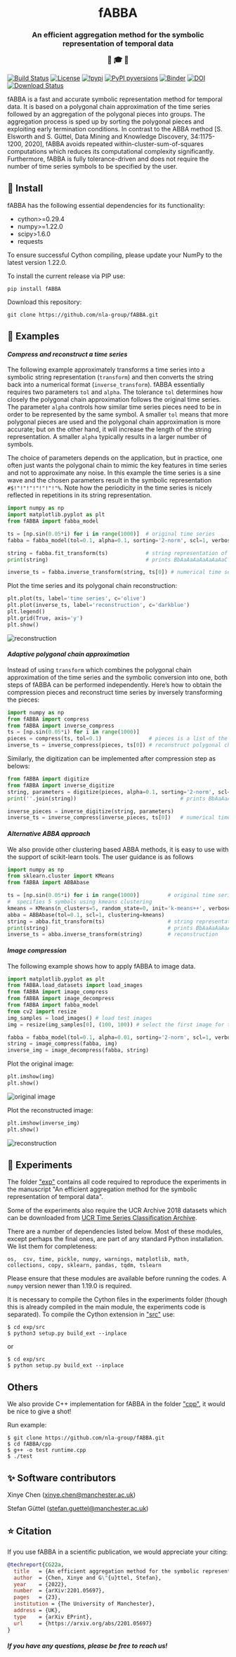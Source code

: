 <h1 align="center">
  fABBA
</h1>
<h3 align="center">
  An efficient aggregation method for the symbolic representation of temporal data  

   🤖 🎓 🏁 
</h3>

[![Build Status](https://app.travis-ci.com/nla-group/fABBA.svg?branch=master)](https://app.travis-ci.com/github/nla-group/fABBA)
[![License](https://img.shields.io/badge/License-BSD%203--Clause-blue.svg)](https://opensource.org/licenses/BSD-3-Clause)
[![!pypi](https://img.shields.io/pypi/v/fABBA?color=orange)](https://pypi.org/project/fABBA/)
[![PyPI pyversions](https://img.shields.io/pypi/pyversions/fABBA.svg)](https://pypi.python.org/pypi/fABBA/)
[![Binder](https://mybinder.org/badge_logo.svg)](https://mybinder.org/v2/gh/nla-group/fABBA/HEAD)
[![DOI](https://zenodo.org/badge/DOI/10.5281/zenodo.6206977.svg)](https://doi.org/10.5281/zenodo.6206977)
[![Download Status](https://static.pepy.tech/badge/fABBA)](https://pypi.python.org/pypi/fABBA/)

fABBA is a fast and accurate symbolic representation method for temporal data. 
It is based on a polygonal chain approximation of the time series followed by an aggregation of the polygonal pieces into groups. 
The aggregation process is sped up by sorting the polygonal pieces and exploiting early termination conditions. 
In contrast to the ABBA method [S. Elsworth and S. Güttel, Data Mining and Knowledge Discovery, 34:1175-1200, 2020], fABBA avoids repeated within-cluster-sum-of-squares computations which reduces its computational complexity significantly.
Furthermore, fABBA is fully tolerance-driven and does not require the number of time series symbols to be specified by the user. 

## 🚀 Install
fABBA has the following essential dependencies for its functionality:

- cython>=0.29.4
- numpy>=1.22.0
- scipy>1.6.0
- requests

To ensure successful Cython compiling, please update your NumPy to the latest version 1.22.0.  

To install the current release via PIP use:
```
pip install fABBA
```

Download this repository:
```
git clone https://github.com/nla-group/fABBA.git
```


## 🏁 Examples 

#### *Compress and reconstruct a time series*

The following example approximately transforms a time series into a symbolic string representation (`transform`) and then converts the string back into a numerical format (`inverse_transform`). fABBA essentially requires two parameters `tol` and `alpha`. The tolerance `tol` determines how closely the polygonal chain approximation follows the original time series. The parameter `alpha` controls how similar time series pieces need to be in order to be represented by the same symbol. A smaller `tol` means that more polygonal pieces are used and the polygonal chain approximation is more accurate; but on the other hand, it will increase the length of the string representation. A smaller `alpha` typically results in a larger number of symbols. 

The choice of parameters depends on the application, but in practice, one often just wants the polygonal chain to mimic the key features in time series and not to approximate any noise. In this example the time series is a sine wave and the chosen parameters result in the symbolic representation `#$!"!"!"!"!"!"!"%`. Note how the periodicity in the time series is nicely reflected in repetitions in its string representation.

```python
import numpy as np
import matplotlib.pyplot as plt
from fABBA import fabba_model

ts = [np.sin(0.05*i) for i in range(1000)]  # original time series
fabba = fabba_model(tol=0.1, alpha=0.1, sorting='2-norm', scl=1, verbose=0)

string = fabba.fit_transform(ts)            # string representation of the time series
print(string)                               # prints BbAaAaAaAaAaAaAaC

inverse_ts = fabba.inverse_transform(string, ts[0]) # numerical time series reconstruction
```

Plot the time series and its polygonal chain reconstruction:
```python
plt.plot(ts, label='time series', c='olive')
plt.plot(inverse_ts, label='reconstruction', c='darkblue')
plt.legend()
plt.grid(True, axis='y')
plt.show()
```

![reconstruction](https://raw.githubusercontent.com/nla-group/fABBA/master/figs/demo.png)


#### *Adaptive polygonal chain approximation*

Instead of using `transform` which combines the polygonal chain approximation of the time series and the symbolic conversion into one, both steps of fABBA can be performed independently. Here’s how to obtain the compression pieces and reconstruct time series by inversely transforming the pieces:

```python
import numpy as np
from fABBA import compress
from fABBA import inverse_compress
ts = [np.sin(0.05*i) for i in range(1000)]
pieces = compress(ts, tol=0.1)               # pieces is a list of the polygonal chain pieces
inverse_ts = inverse_compress(pieces, ts[0]) # reconstruct polygonal chain from pieces
```

Similarly, the digitization can be implemented after compression step as belows:

```python
from fABBA import digitize
from fABBA import inverse_digitize
string, parameters = digitize(pieces, alpha=0.1, sorting='2-norm', scl=1) # compression of the polygon
print(''.join(string))                                 # prints BbAaAaAaAaAaAaAaC

inverse_pieces = inverse_digitize(string, parameters)
inverse_ts = inverse_compress(inverse_pieces, ts[0])   # numerical time series reconstruction
```


#### *Alternative ABBA approach*

We also provide other clustering based ABBA methods, it is easy to use with the support of scikit-learn tools. The user guidance is as follows

```python
import numpy as np
from sklearn.cluster import KMeans
from fABBA import ABBAbase

ts = [np.sin(0.05*i) for i in range(1000)]         # original time series
#  specifies 5 symbols using kmeans clustering
kmeans = KMeans(n_clusters=5, random_state=0, init='k-means++', verbose=0)     
abba = ABBAbase(tol=0.1, scl=1, clustering=kmeans)
string = abba.fit_transform(ts)                    # string representation of the time series
print(string)                                      # prints BbAaAaAaAaAaAaAaC
inverse_ts = abba.inverse_transform(string)        # reconstruction
```



#### *Image compression*

The following example shows how to apply fABBA to image data.

```python
import matplotlib.pyplot as plt
from fABBA.load_datasets import load_images
from fABBA import image_compress
from fABBA import image_decompress
from fABBA import fabba_model
from cv2 import resize
img_samples = load_images() # load test images
img = resize(img_samples[0], (100, 100)) # select the first image for test

fabba = fabba_model(tol=0.1, alpha=0.01, sorting='2-norm', scl=1, verbose=1)
string = image_compress(fabba, img)
inverse_img = image_decompress(fabba, string)
```

Plot the original image:
```python
plt.imshow(img)
plt.show()
```

![original image](https://raw.githubusercontent.com/nla-group/fABBA/master/figs/img.png)

Plot the reconstructed image:
```python
plt.imshow(inverse_img)
plt.show()
```

![reconstruction](https://raw.githubusercontent.com/nla-group/fABBA/master/figs/inverse_img.png)

## 🎨 Experiments

The folder ["exp"](https://github.com/nla-group/fABBA/tree/master/exp) contains all code required to reproduce the experiments in the manuscript "An efficient aggregation method for the symbolic representation of temporal data".

Some of the experiments also require the UCR Archive 2018 datasets which can be downloaded from [UCR Time Series Classification Archive](https://www.cs.ucr.edu/~eamonn/time_series_data_2018/).

There are a number of dependencies listed below. Most of these modules, except perhaps the final ones, are part of any standard Python installation. We list them for completeness:

`os,  csv, time, pickle, numpy, warnings, matplotlib, math, collections, copy, sklearn, pandas, tqdm, tslearn`

Please ensure that these modules are available before running the codes. A `numpy` version newer than 1.19.0 is required.

It is necessary to compile the Cython files in the experiments folder (though this is already compiled in the main module, the experiments code is separated). To compile the Cython extension in ["src"](https://github.com/nla-group/fABBA/tree/master/exp/src) use:
```
$ cd exp/src
$ python3 setup.py build_ext --inplace
```
or 
```
$ cd exp/src
$ python setup.py build_ext --inplace
```

## Others

We also provide C++ implementation for fABBA in the folder ["cpp"](https://github.com/nla-group/fABBA/tree/master/cpp), it would be nice to give a shot!

Run example:

```
$ git clone https://github.com/nla-group/fABBA.git
$ cd fABBA/cpp
$ g++ -o test runtime.cpp
$ ./test
```


## ✨ Software contributors

Xinye Chen (<xinye.chen@manchester.ac.uk>)

Stefan Güttel (<stefan.guettel@manchester.ac.uk>)


## ⭐ Citation
If you use fABBA in a scientific publication, we would appreciate your citing:

```bibtex
@techreport{CG22a,
  title   = {An efficient aggregation method for the symbolic representation of temporal data},
  author  = {Chen, Xinye and G\"{u}ttel, Stefan},
  year    = {2022},
  number  = {arXiv:2201.05697},
  pages   = {23},
  institution = {The University of Manchester},
  address = {UK},
  type    = {arXiv EPrint},
  url     = {https://arxiv.org/abs/2201.05697}
}
```

#####  If you have any questions, please be free to reach us!
